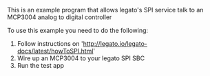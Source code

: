 This is an example program that allows legato's SPI service talk to an MCP3004 analog to digital controller

To use this example you need to do the following:

1. Follow instructions on 'http://legato.io/legato-docs/latest/howToSPI.html'
2. Wire up an MCP3004 to your legato SPI SBC
3. Run the test app

